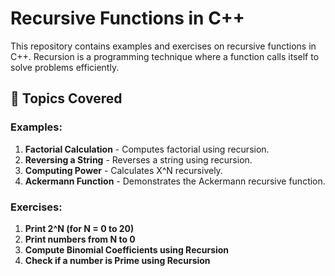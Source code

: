 # Recursive Functions in C++

This repository contains examples and exercises on recursive functions in C++. Recursion is a programming technique where a function calls itself to solve problems efficiently.

## 📌 Topics Covered

### Examples:
1. **Factorial Calculation** - Computes factorial using recursion.
2. **Reversing a String** - Reverses a string using recursion.
3. **Computing Power** - Calculates X^N recursively.
4. **Ackermann Function** - Demonstrates the Ackermann recursive function.

### Exercises:
1. **Print 2^N (for N = 0 to 20)**
2. **Print numbers from N to 0**
3. **Compute Binomial Coefficients using Recursion**
4. **Check if a number is Prime using Recursion**

